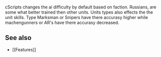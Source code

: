 cScripts changes the ai difficulty by default based on faction. Russians, are some what better trained then other units. Units types also effects the the unit skills. Type Marksman or Snipers have there accurasy higher while machengunners or AR's have there accurasy decreased.

## See also
- [[Features]]